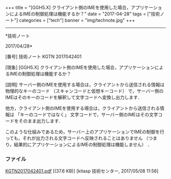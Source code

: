 ﻿+++
title = "[GGH5.X] クライアント側のIMEを使用した場合，アプリケーションによるIMEの制御処理は機能するか？"
date = "2017-04-28"
tags = ["技術ノート"]
categories = ["tech"]
banner = "img/technote.jpg"
+++

-----------------------------------------------------------------------------------------------------------------------------

*技術ノート

2017/04/28*


[番号]
技術ノート KGTN 2017042401

[現象]
[GGH5.X]
クライアント側のIMEを使用した場合，アプリケーションによるIMEの制御処理は機能するか？

[説明]
サーバー側のIMEを使用する場合は，クライアントから送信される情報は物理的なキーのコード
（スキャンコードと仮想キーコード）
で，サーバー側のIMEはそのキーのコードを解釈して文字コードへ変換し出力します．

他方，クライアント側のIMEを使用する場合は，クライアントから送信される情報は
「キーのコードではなく」
文字コードで，サーバー側のIMEはその文字コードをそのまま出力します．

このような仕組みであるため，サーバー上のアプリケーションでIMEの制御を行っても，それが出力される文字コードへ反映されることはありません
（つまり，結果的にアプリケーションによるIMEの制御処理は機能しません） ．


### ファイル

 
 


[KGTN2017042401.pdf](http://techreport.kitasp.net/attachments/download/3514/KGTN2017042401.pdf)
 [(37.6 KB)] [kitasp 技術センター, 2017/05/08
11:56]


 


 

